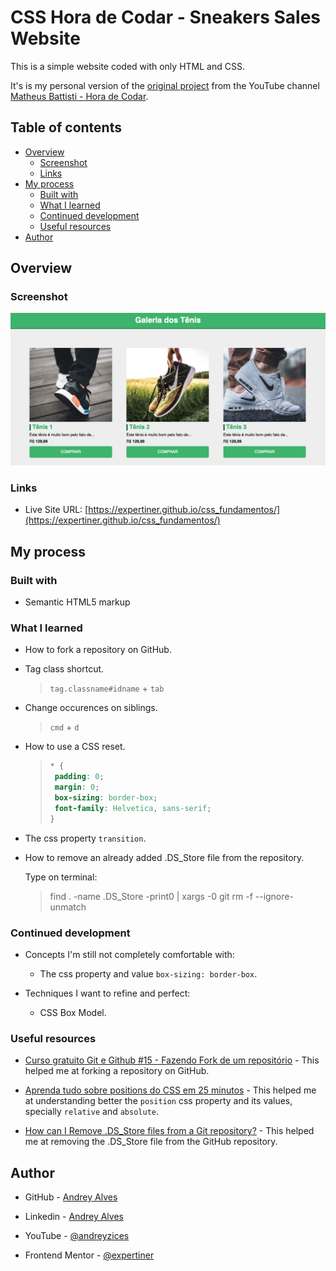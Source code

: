 # CSS Hora de Codar - Sneakers Sales Website

This is a simple website coded with only HTML and CSS.

It's is my personal version of the [original project](https://www.youtube.com/watch?v=vwbegraDXD8) from the YouTube channel [Matheus Battisti - Hora de Codar](https://www.youtube.com/@MatheusBattisti).

## Table of contents

- [Overview](#overview)
  - [Screenshot](#screenshot)
  - [Links](#links)
- [My process](#my-process)
  - [Built with](#built-with)
  - [What I learned](#what-i-learned)
  - [Continued development](#continued-development)
  - [Useful resources](#useful-resources)
- [Author](#author)

## Overview

### Screenshot

![](./img/website-first-version.png)

### Links

- Live Site URL: [https://expertiner.github.io/css_fundamentos/](https://expertiner.github.io/css_fundamentos/)


## My process

### Built with

- Semantic HTML5 markup

### What I learned

- How to fork a repository on GitHub.
- Tag class shortcut.
  >`tag.classname#idname` + `tab`
- Change occurences on siblings.
  >`cmd` + `d`
- How to use a CSS reset.
  >```css
  >* {
  >  padding: 0;
  >  margin: 0;
  >  box-sizing: border-box;
  >  font-family: Helvetica, sans-serif;
  >}
  >```
- The css property `transition`.

- How to remove an already added .DS_Store file from the repository.
  
  Type on terminal:

  >find . -name .DS_Store -print0 | xargs -0 git rm -f --ignore-unmatch

### Continued development

- Concepts I'm still not completely comfortable with:
  - The css property and value `box-sizing: border-box`.

- Techniques I want to refine and perfect:
  -  CSS Box Model.

### Useful resources

- [Curso gratuito Git e Github #15 - Fazendo Fork de um repositório](https://www.youtube.com/watch?v=n_GEGPuNNRA&t=141s) - This helped me at forking a repository on GitHub.

- [Aprenda tudo sobre positions do CSS em 25 minutos](https://www.youtube.com/watch?v=kEBrkPNv4Zk) - This helped me at understanding better the `position` css property and its values, specially `relative` and `absolute`.

- [How can I Remove .DS_Store files from a Git repository?](https://stackoverflow.com/questions/107701/how-can-i-remove-ds-store-files-from-a-git-repository) - This helped me at removing the .DS_Store file from the GitHub repository.

## Author

- GitHub - [Andrey Alves](https://github.com/Expertiner)

- Linkedin - [Andrey Alves](https://www.linkedin.com/in/andrey-alves-da-silva-02312099/)

- YouTube - [@andreyzices](https://www.youtube.com/channel/UCirtLAIX4JdTRy_Za6GKcwg)

- Frontend Mentor - [@expertiner](https://www.frontendmentor.io/profile/Expertiner)
